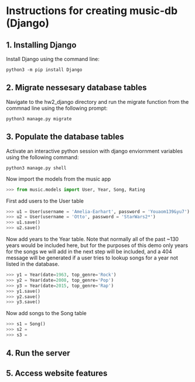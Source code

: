 # Instructions for creating music-db (Django)

## 1. Installing Django

Install Django using the command line:

```shell
python3 -m pip install Django
```

## 2. Migrate nessesary database tables

Navigate to the hw2_django directory and run the migrate function from the commnad line using the following prompt:

```shell
python3 manage.py migrate
```

## 3. Populate the database tables

Activate an interactive python session with django enviornment variables using the following command:

```shell
python3 manage.py shell
```

Now import the models from the music app

```python
>>> from music.models import User, Year, Song, Rating
```

First add users to the User table

```python
>>> u1 = User(username = 'Amelia-Earhart', password = 'Youaom139&yu7')
>>> u2 = User(username = 'Otto', password = 'StarWars2*')
>>> u1.save()
>>> u2.save()
```

Now add years to the Year table. Note that normally all of the past ~130 years would be included here, but for the purposes of this demo only years for the songs
we will add in the next step will be included, and a 404 message will be generated if a user tries to lookup songs for a year not listed in the database. 

```python
>>> y1 = Year(date=1963, top_genre='Rock')
>>> y2 = Year(date=2008, top_genre='Pop')
>>> y3 = Year(date=2015, top_genre='Rap')
>>> y1.save()
>>> y2.save()
>>> y3.save()
```

Now add songs to the Song table

```python
>>> s1 = Song()
>>> s2 = 
>>> s3 = 
```

## 4. Run the server 



## 5. Access website features


